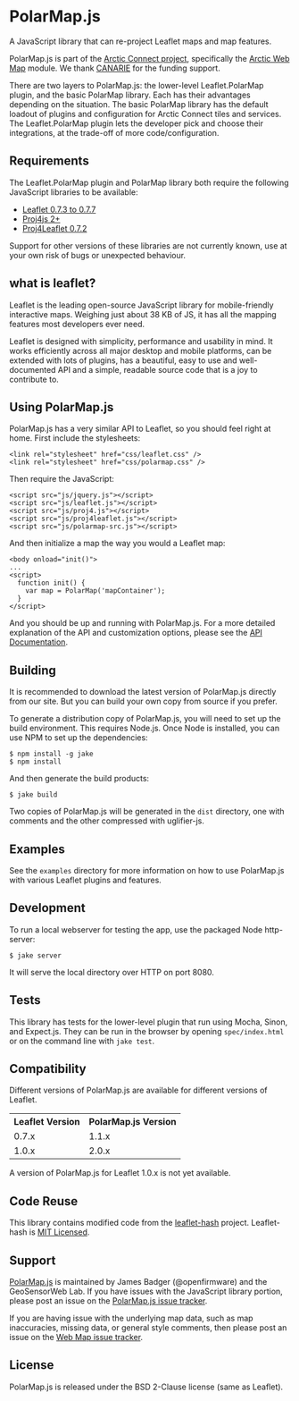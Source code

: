 # PolarMap.js

A JavaScript library that can re-project Leaflet maps and map features.

PolarMap.js is part of the [Arctic Connect project](http://arcticconnect.ca), specifically the [Arctic Web Map](http://webmap.arcticconnect.ca/) module. We thank [CANARIE](http://www.canarie.ca) for the funding support.

There are two layers to PolarMap.js: the lower-level Leaflet.PolarMap plugin, and the basic PolarMap library. Each has their advantages depending on the situation. The basic PolarMap library has the default loadout of plugins and configuration for Arctic Connect tiles and services. The Leaflet.PolarMap plugin lets the developer pick and choose their integrations, at the trade-off of more code/configuration.

## Requirements

The Leaflet.PolarMap plugin and PolarMap library both require the following JavaScript libraries to be available:

* [Leaflet 0.7.3 to 0.7.7](http://leafletjs.com/)
* [Proj4js 2+](https://github.com/proj4js/proj4js)
* [Proj4Leaflet 0.7.2](https://github.com/kartena/Proj4Leaflet)

Support for other versions of these libraries are not currently known, use at your own risk of bugs or unexpected behaviour.
## what is leaflet?

Leaflet is the leading open-source JavaScript library for mobile-friendly interactive maps. Weighing just about 38 KB of JS, it has all the mapping features most developers ever need.

Leaflet is designed with simplicity, performance and usability in mind. It works efficiently across all major desktop and mobile platforms, can be extended with lots of plugins, has a beautiful, easy to use and well-documented API and a simple, readable source code that is a joy to contribute to.

## Using PolarMap.js

PolarMap.js has a very similar API to Leaflet, so you should feel right at home. First include the stylesheets:

    <link rel="stylesheet" href="css/leaflet.css" />
    <link rel="stylesheet" href="css/polarmap.css" />

Then require the JavaScript:

    <script src="js/jquery.js"></script>
    <script src="js/leaflet.js"></script>
    <script src="js/proj4.js"></script>
    <script src="js/proj4leaflet.js"></script>
    <script src="js/polarmap-src.js"></script>

And then initialize a map the way you would a Leaflet map:

    <body onload="init()">
    ...
    <script>
      function init() {
        var map = PolarMap('mapContainer');
      }
    </script>

And you should be up and running with PolarMap.js. For a more detailed explanation of the API and customization options, please see the [API Documentation](API.markdown).


## Building

It is recommended to download the latest version of PolarMap.js directly from our site. But you can build your own copy from source if you prefer.

To generate a distribution copy of PolarMap.js, you will need to set up the build environment. This requires Node.js. Once Node is installed, you can use NPM to set up the dependencies:

    $ npm install -g jake
    $ npm install

And then generate the build products:

    $ jake build

Two copies of PolarMap.js will be generated in the `dist` directory, one with comments and the other compressed with uglifier-js.

## Examples

See the `examples` directory for more information on how to use PolarMap.js with various Leaflet plugins and features.

## Development

To run a local webserver for testing the app, use the packaged Node http-server:

    $ jake server

It will serve the local directory over HTTP on port 8080.

## Tests

This library has tests for the lower-level plugin that run using Mocha, Sinon, and Expect.js. They can be run in the browser by opening `spec/index.html` or on the command line with `jake test`.

## Compatibility

Different versions of PolarMap.js are available for different versions of Leaflet.

<table>
  <tr><th>Leaflet Version</th>  <th>PolarMap.js Version</th></tr>
  <tr><td>0.7.x</td>            <td>1.1.x</td></tr>
  <tr><td>1.0.x</td>            <td>2.0.x</td></tr>
</table>

A version of PolarMap.js for Leaflet 1.0.x is not yet available.

## Code Reuse

This library contains modified code from the [leaflet-hash](https://github.com/mlevans/leaflet-hash) project. Leaflet-hash is [MIT Licensed](http://opensource.org/licenses/MIT).

## Support

[PolarMap.js](https://github.com/GeoSensorWebLab/polarmap.js) is maintained by James Badger (@openfirmware) and the GeoSensorWeb Lab. If you have issues with the JavaScript library portion, please post an issue on the [PolarMap.js issue tracker](https://github.com/GeoSensorWebLab/polarmap.js/issues).

If you are having issue with the underlying map data, such as map inaccuracies, missing data, or general style comments, then please post an issue on the [Web Map issue tracker](https://github.com/GeoSensorWebLab/awm-styles/issues).

## License

PolarMap.js is released under the BSD 2-Clause license (same as Leaflet).
